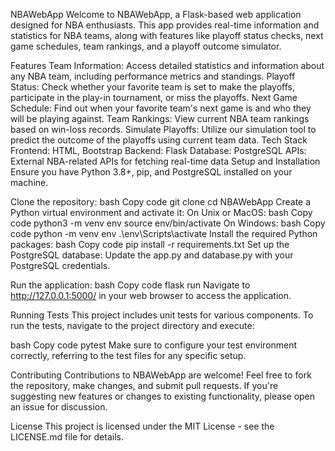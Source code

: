 NBAWebApp
Welcome to NBAWebApp, a Flask-based web application designed for NBA enthusiasts. This app provides real-time information and statistics for NBA teams, along with features like playoff status checks, next game schedules, team rankings, and a playoff outcome simulator.

Features
Team Information: Access detailed statistics and information about any NBA team, including performance metrics and standings.
Playoff Status: Check whether your favorite team is set to make the playoffs, participate in the play-in tournament, or miss the playoffs.
Next Game Schedule: Find out when your favorite team's next game is and who they will be playing against.
Team Rankings: View current NBA team rankings based on win-loss records.
Simulate Playoffs: Utilize our simulation tool to predict the outcome of the playoffs using current team data.
Tech Stack
Frontend: HTML, Bootstrap
Backend: Flask
Database: PostgreSQL
APIs: External NBA-related APIs for fetching real-time data
Setup and Installation
Ensure you have Python 3.8+, pip, and PostgreSQL installed on your machine.

Clone the repository:
bash
Copy code
git clone <repository-url>
cd NBAWebApp
Create a Python virtual environment and activate it:
On Unix or MacOS:
bash
Copy code
python3 -m venv env
source env/bin/activate
On Windows:
bash
Copy code
python -m venv env
.\env\Scripts\activate
Install the required Python packages:
bash
Copy code
pip install -r requirements.txt
Set up the PostgreSQL database:
Update the app.py and database.py with your PostgreSQL credentials.

Run the application:
bash
Copy code
flask run
Navigate to http://127.0.0.1:5000/ in your web browser to access the application.

Running Tests
This project includes unit tests for various components. To run the tests, navigate to the project directory and execute:

bash
Copy code
pytest
Make sure to configure your test environment correctly, referring to the test files for any specific setup.

Contributing
Contributions to NBAWebApp are welcome! Feel free to fork the repository, make changes, and submit pull requests. If you're suggesting new features or changes to existing functionality, please open an issue for discussion.

License
This project is licensed under the MIT License - see the LICENSE.md file for details.
